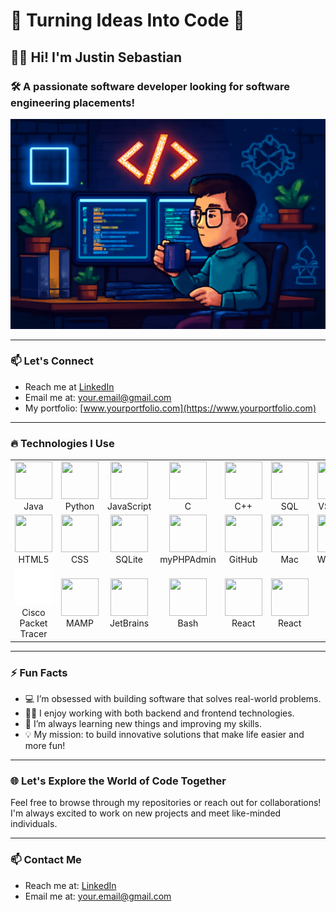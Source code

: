 # 🌟 **Turning Ideas Into Code** 🌟

## 👨‍💻 **Hi! I'm Justin Sebastian**
### 🛠 **A passionate software developer looking for software engineering placements!**
  
![Coding Animation](https://raw.githubusercontent.com/Jseb0/jseb0/refs/heads/main/ChatGPT%20Image%20May%207%2C%202025%2C%2002_54_33%20PM.png)

---

### 📫 **Let's Connect**  
- Reach me at [LinkedIn](https://www.linkedin.com/in/yourprofile)
- Email me at: [your.email@gmail.com](mailto:your.email@gmail.com)
- My portfolio: [www.yourportfolio.com](https://www.yourportfolio.com)

---

### 🔥 **Technologies I Use**

<table align="center">
  <tr>
    <td align="center" width="100">
      <img src="https://skillicons.dev/icons?i=java" width="60" height="60"><br>Java
    </td>
    <td align="center" width="100">
      <img src="https://skillicons.dev/icons?i=python" width="60" height="60"><br>Python
    </td>
    <td align="center" width="100">
      <img src="https://skillicons.dev/icons?i=javascript" width="60" height="60"><br>JavaScript
    </td>
    <td align="center" width="100">
      <img src="https://skillicons.dev/icons?i=c" width="60" height="60"><br>C
    </td>
    <td align="center" width="100">
      <img src="https://skillicons.dev/icons?i=cpp" width="60" height="60"><br>C++
    </td>
    <td align="center" width="100">
      <img src="https://skillicons.dev/icons?i=mysql" width="60" height="60"><br>SQL
    </td>
    <td align="center" width="100">
      <img src="https://skillicons.dev/icons?i=vscode" width="60" height="60"><br>VS Code
    </td>
    <td align="center" width="100">
      <img src="https://skillicons.dev/icons?i=git" width="60" height="60"><br>Git
    </td>
  </tr>
  <tr>
    <td align="center" width="100">
      <img src="https://skillicons.dev/icons?i=html" width="60" height="60"><br>HTML5
    </td>
    <td align="center" width="100">
      <img src="https://skillicons.dev/icons?i=css" width="60" height="60"><br>CSS
    </td>
    <td align="center" width="100">
      <img src="https://skillicons.dev/icons?i=sqlite" width="60" height="60"><br>SQLite
    </td>
    <td align="center" width="100">
      <img src="https://skillicons.dev/icons?i=php" width="60" height="60"><br>myPHPAdmin
    </td>
    <td align="center" width="100">
      <img src="https://skillicons.dev/icons?i=github" width="60" height="60"><br>GitHub
    </td>
    <td align="center" width="100">
      <img src="https://skillicons.dev/icons?i=apple" width="60" height="60"><br>Mac
    </td>
    <td align="center" width="100">
      <img src="https://skillicons.dev/icons?i=windows" width="60" height="60"><br>Windows
    </td>
    <td align="center" width="100">
      <img src="https://skillicons.dev/icons?i=linux" width="60" height="60"><br>Linux
    </td>
  </tr>
  <tr>
    <td align="center" width="100">
      <img src="https://raw.githubusercontent.com/Jseb0/jseb0/refs/heads/main/icons8-cisco-packet-tracer-150.png" width="60" height="60"><br>Cisco Packet Tracer
    </td>
    <td align="center" width="100">
      <img src="https://www.mamp.info/images/icons/mamp-viewer.png" width="60" height="60"><br>MAMP
    </td>
    <td align="center" width="100">
      <img src="https://img.icons8.com/nolan/256/jetbrains--v1.png" width="60" height="60"><br>JetBrains
    </td>
    <td align="center" width="100">
      <img src="https://skillicons.dev/icons?i=bash" width="60" height="60"><br>Bash
    </td>
    <td align="center" width="100">
      <img src="https://skillicons.dev/icons?i=react" width="60" height="60"><br>React
    </td>
    <td align="center" width="100">
      <img src="https://skillicons.dev/icons?i=react" width="60" height="60"><br>React
    </td>
  </tr>
</table>

---

### ⚡ **Fun Facts**

- 💻 I’m obsessed with building software that solves real-world problems.
- 🧑‍💻 I enjoy working with both backend and frontend technologies.
- 🧠 I’m always learning new things and improving my skills.
- 💡 My mission: to build innovative solutions that make life easier and more fun!

---


### 🌐 **Let's Explore the World of Code Together**  
Feel free to browse through my repositories or reach out for collaborations! I'm always excited to work on new projects and meet like-minded individuals.

---

### 📫 **Contact Me**
- Reach me at: [LinkedIn](https://www.linkedin.com/in/yourprofile)
- Email me at: [your.email@gmail.com](mailto:your.email@gmail.com)

